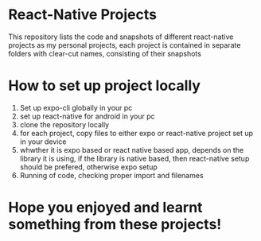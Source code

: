 # React-Native Projects

This repository lists the code and snapshots of different react-native projects as my personal projects, each project is contained in separate folders with clear-cut names, consisting of their snapshots

# How to set up project locally
1. Set up expo-cli globally in your pc
2. set up react-native for android in your pc
3. clone the repository locally
4. for each project, copy files to either expo or react-native project set up in your device
5. whwther it is expo based or react native based app, depends on the library it is using,
if the library is native based, then react-native setup should be prefered, otherwise expo setup
6. Running of code, checking proper import and filenames

# Hope you enjoyed and learnt something from these projects!
